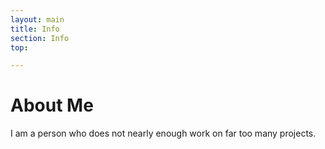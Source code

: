 ```yaml
---
layout: main
title: Info
section: Info
top: 

---
```


About Me
========

I am a person who does not nearly enough work on far too many
projects.

